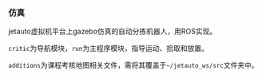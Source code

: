 ### 仿真

jetauto虚拟机平台上gazebo仿真的自动分拣机器人，用ROS实现。

`critic`为导航模块，`run`为主程序模块，指导运动、拾取和放置。

`additions`为课程考核地图相关文件，需将其覆盖于`~/jetauto_ws/src`文件夹中。